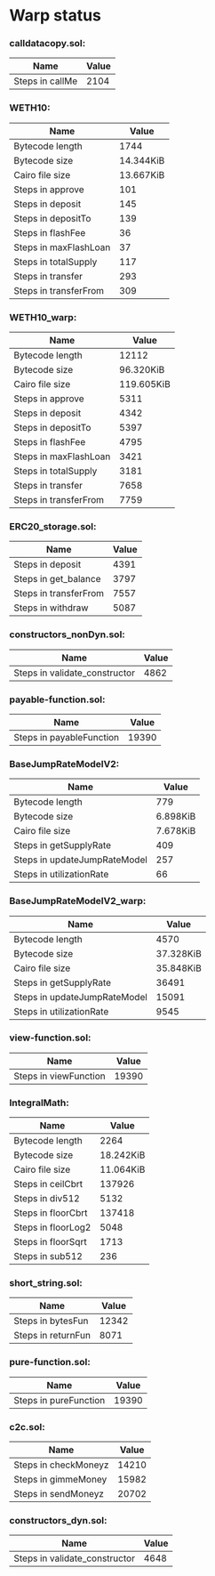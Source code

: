 # Warp status
### calldatacopy.sol:
| Name | Value |
| ----------- | ----------- |
| Steps in callMe | 2104 |
### WETH10:
| Name | Value |
| ----------- | ----------- |
| Bytecode length | 1744 |
| Bytecode size | 14.344KiB |
| Cairo file size | 13.667KiB |
| Steps in approve | 101 |
| Steps in deposit | 145 |
| Steps in depositTo | 139 |
| Steps in flashFee | 36 |
| Steps in maxFlashLoan | 37 |
| Steps in totalSupply | 117 |
| Steps in transfer | 293 |
| Steps in transferFrom | 309 |
### WETH10_warp:
| Name | Value |
| ----------- | ----------- |
| Bytecode length | 12112 |
| Bytecode size | 96.320KiB |
| Cairo file size | 119.605KiB |
| Steps in approve | 5311 |
| Steps in deposit | 4342 |
| Steps in depositTo | 5397 |
| Steps in flashFee | 4795 |
| Steps in maxFlashLoan | 3421 |
| Steps in totalSupply | 3181 |
| Steps in transfer | 7658 |
| Steps in transferFrom | 7759 |
### ERC20_storage.sol:
| Name | Value |
| ----------- | ----------- |
| Steps in deposit | 4391 |
| Steps in get_balance | 3797 |
| Steps in transferFrom | 7557 |
| Steps in withdraw | 5087 |
### constructors_nonDyn.sol:
| Name | Value |
| ----------- | ----------- |
| Steps in validate_constructor | 4862 |
### payable-function.sol:
| Name | Value |
| ----------- | ----------- |
| Steps in payableFunction | 19390 |
### BaseJumpRateModelV2:
| Name | Value |
| ----------- | ----------- |
| Bytecode length | 779 |
| Bytecode size | 6.898KiB |
| Cairo file size | 7.678KiB |
| Steps in getSupplyRate | 409 |
| Steps in updateJumpRateModel | 257 |
| Steps in utilizationRate | 66 |
### BaseJumpRateModelV2_warp:
| Name | Value |
| ----------- | ----------- |
| Bytecode length | 4570 |
| Bytecode size | 37.328KiB |
| Cairo file size | 35.848KiB |
| Steps in getSupplyRate | 36491 |
| Steps in updateJumpRateModel | 15091 |
| Steps in utilizationRate | 9545 |
### view-function.sol:
| Name | Value |
| ----------- | ----------- |
| Steps in viewFunction | 19390 |
### IntegralMath:
| Name | Value |
| ----------- | ----------- |
| Bytecode length | 2264 |
| Bytecode size | 18.242KiB |
| Cairo file size | 11.064KiB |
| Steps in ceilCbrt | 137926 |
| Steps in div512 | 5132 |
| Steps in floorCbrt | 137418 |
| Steps in floorLog2 | 5048 |
| Steps in floorSqrt | 1713 |
| Steps in sub512 | 236 |
### short_string.sol:
| Name | Value |
| ----------- | ----------- |
| Steps in bytesFun | 12342 |
| Steps in returnFun | 8071 |
### pure-function.sol:
| Name | Value |
| ----------- | ----------- |
| Steps in pureFunction | 19390 |
### c2c.sol:
| Name | Value |
| ----------- | ----------- |
| Steps in checkMoneyz | 14210 |
| Steps in gimmeMoney | 15982 |
| Steps in sendMoneyz | 20702 |
### constructors_dyn.sol:
| Name | Value |
| ----------- | ----------- |
| Steps in validate_constructor | 4648 |
